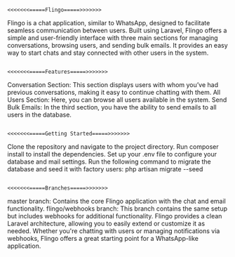                                                              <<<<<<<=====Flingo=====>>>>>>>
Flingo is a chat application, similar to WhatsApp, designed to facilitate seamless communication between users. Built using Laravel, Flingo offers a simple and user-friendly interface with three main sections for managing conversations, browsing users, and sending bulk emails. It provides an easy way to start chats and stay connected with other users in the system.

                                                              <<<<<<<=====Features=====>>>>>>>
Conversation Section: This section displays users with whom you’ve had previous conversations, making it easy to continue chatting with them.
All Users Section: Here, you can browse all users available in the system.
Send Bulk Emails: In the third section, you have the ability to send emails to all users in the database.

                                                             <<<<<<<=====Getting Started=====>>>>>>>
Clone the repository and navigate to the project directory.
Run composer install to install the dependencies.
Set up your .env file to configure your database and mail settings.
Run the following command to migrate the database and seed it with factory users:
php artisan migrate --seed

                                                            <<<<<<<=====Branches=====>>>>>>>
master branch: Contains the core Flingo application with the chat and email functionality.
flingo/webhooks branch: This branch contains the same setup but includes webhooks for additional functionality.
Flingo provides a clean Laravel architecture, allowing you to easily extend or customize it as needed. Whether you're chatting with users or managing notifications via webhooks, Flingo offers a great starting point for a WhatsApp-like application.

